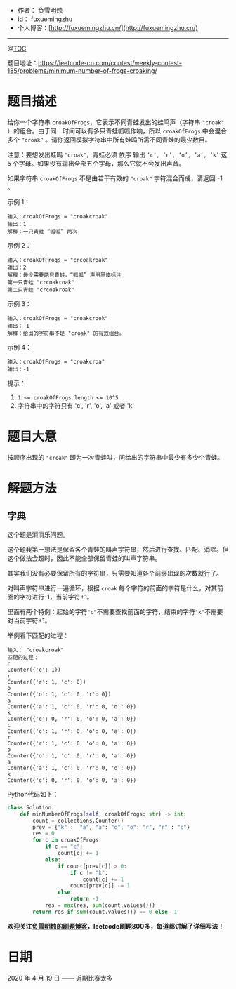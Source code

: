- 作者：    负雪明烛
- id：      fuxuemingzhu
- 个人博客：[http://fuxuemingzhu.cn/](http://fuxuemingzhu.cn/)

---
@[TOC](目录)


题目地址：https://leetcode-cn.com/contest/weekly-contest-185/problems/minimum-number-of-frogs-croaking/

# 题目描述


给你一个字符串 `croakOfFrogs`，它表示不同青蛙发出的蛙鸣声（字符串 `"croak"` ）的组合。由于同一时间可以有多只青蛙呱呱作响，所以 `croakOfFrogs` 中会混合多个 `“croak”` 。请你返回模拟字符串中所有蛙鸣所需不同青蛙的最少数目。

注意：要想发出蛙鸣 `"croak"`，青蛙必须 依序 输出 `‘c’, ’r’, ’o’, ’a’, ’k’` 这 5 个字母。如果没有输出全部五个字母，那么它就不会发出声音。

如果字符串 `croakOfFrogs` 不是由若干有效的 `"croak"` 字符混合而成，请返回 -1 。

示例 1：

    输入：croakOfFrogs = "croakcroak"
    输出：1 
    解释：一只青蛙 “呱呱” 两次

示例 2：

    输入：croakOfFrogs = "crcoakroak"
    输出：2 
    解释：最少需要两只青蛙，“呱呱” 声用黑体标注
    第一只青蛙 "crcoakroak"
    第二只青蛙 "crcoakroak"

示例 3：

    输入：croakOfFrogs = "croakcrook"
    输出：-1
    解释：给出的字符串不是 "croak" 的有效组合。

示例 4：

    输入：croakOfFrogs = "croakcroa"
    输出：-1
     

提示：

1. `1 <= croakOfFrogs.length <= 10^5`
1. 字符串中的字符只有 'c', 'r', 'o', 'a' 或者 'k'


# 题目大意

按顺序出现的 `"croak"` 即为一次青蛙叫，问给出的字符串中最少有多少个青蛙。

# 解题方法

## 字典

这个题是消消乐问题。

这个题我第一想法是保留各个青蛙的叫声字符串，然后进行查找、匹配、消除。但这个做法会超时，因此不能全部保留青蛙的叫声字符串。

其实我们没有必要保留所有的字符串，只需要知道各个前缀出现的次数就行了。

对叫声字符串进行一遍循环，根据 `croak` 每个字符的前面的字符是什么，对其前面的字符进行-1，当前字符+1。

里面有两个特例：起始的字符`"c"`不需要查找前面的字符，结束的字符`"k"`不需要对当前字符+1。


举例看下匹配的过程：

    输入： "croakcroak"
    匹配的过程：
    c
    Counter({'c': 1})
    r
    Counter({'r': 1, 'c': 0})
    o
    Counter({'o': 1, 'c': 0, 'r': 0})
    a
    Counter({'a': 1, 'c': 0, 'r': 0, 'o': 0})
    k
    Counter({'c': 0, 'r': 0, 'o': 0, 'a': 0})
    c
    Counter({'c': 1, 'r': 0, 'o': 0, 'a': 0})
    r
    Counter({'r': 1, 'c': 0, 'o': 0, 'a': 0})
    o
    Counter({'o': 1, 'c': 0, 'r': 0, 'a': 0})
    a
    Counter({'a': 1, 'c': 0, 'r': 0, 'o': 0})
    k
    Counter({'c': 0, 'r': 0, 'o': 0, 'a': 0})


Python代码如下：

```python
class Solution:
    def minNumberOfFrogs(self, croakOfFrogs: str) -> int:
        count = collections.Counter()
        prev = {"k" :  "a", "a": "o", "o": "r", "r" : "c"}
        res = 0
        for c in croakOfFrogs:
            if c == "c":
                count[c] += 1
            else:
                if count[prev[c]] > 0:
                    if c != "k":
                        count[c] += 1
                    count[prev[c]] -= 1
                else:
                    return -1
            res = max(res, sum(count.values()))
        return res if sum(count.values()) == 0 else -1
```


**欢迎关注[负雪明烛的刷题博客](https://blog.csdn.net/fuxuemingzhu)，leetcode刷题800多，每道都讲解了详细写法！**

# 日期

2020 年 4 月 19 日 —— 近期比赛太多


  [1]: https://blog.csdn.net/fuxuemingzhu/article/details/79451733
